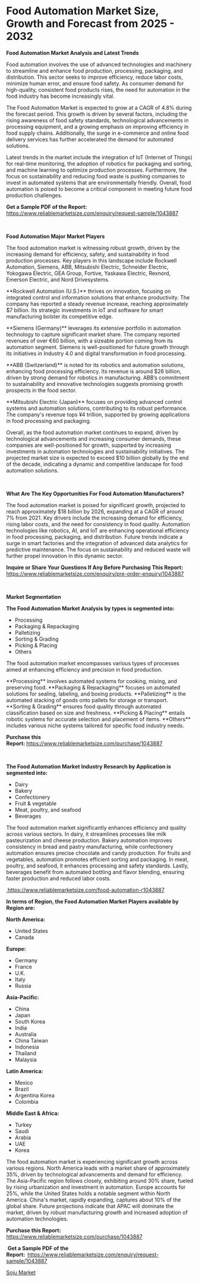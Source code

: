 <p><h1>Food Automation Market Size, Growth and Forecast from 2025 - 2032</h1></p><p><strong>Food Automation Market Analysis and Latest Trends</strong></p>
<p><p>Food automation involves the use of advanced technologies and machinery to streamline and enhance food production, processing, packaging, and distribution. This sector seeks to improve efficiency, reduce labor costs, minimize human error, and ensure food safety. As consumer demand for high-quality, consistent food products rises, the need for automation in the food industry has become increasingly vital.</p><p>The Food Automation Market is expected to grow at a CAGR of 4.8% during the forecast period. This growth is driven by several factors, including the rising awareness of food safety standards, technological advancements in processing equipment, and a growing emphasis on improving efficiency in food supply chains. Additionally, the surge in e-commerce and online food delivery services has further accelerated the demand for automated solutions.</p><p>Latest trends in the market include the integration of IoT (Internet of Things) for real-time monitoring, the adoption of robotics for packaging and sorting, and machine learning to optimize production processes. Furthermore, the focus on sustainability and reducing food waste is pushing companies to invest in automated systems that are environmentally friendly. Overall, food automation is poised to become a critical component in meeting future food production challenges.</p></p>
<p><strong>Get a Sample PDF of the Report:&nbsp;</strong> <a href="https://www.reliablemarketsize.com/enquiry/request-sample/1043887?utm_campaign=2526&utm_medium=2&utm_source=Github&utm_content=ia&utm_term=07042025&utm_id=food-automation">https://www.reliablemarketsize.com/enquiry/request-sample/1043887</a></p>
<p>&nbsp;</p>
<p><strong>Food Automation Major Market Players</strong></p>
<p><p>The food automation market is witnessing robust growth, driven by the increasing demand for efficiency, safety, and sustainability in food production processes. Key players in this landscape include Rockwell Automation, Siemens, ABB, Mitsubishi Electric, Schneider Electric, Yokogawa Electric, GEA Group, Fortive, Yaskawa Electric, Rexnord, Emerson Electric, and Nord Drivesystems.</p><p>**Rockwell Automation (U.S.)** thrives on innovation, focusing on integrated control and information solutions that enhance productivity. The company has reported a steady revenue increase, reaching approximately $7 billion. Its strategic investments in IoT and software for smart manufacturing bolster its competitive edge.</p><p>**Siemens (Germany)** leverages its extensive portfolio in automation technology to capture significant market share. The company reported revenues of over €60 billion, with a sizeable portion coming from its automation segment. Siemens is well-positioned for future growth through its initiatives in Industry 4.0 and digital transformation in food processing.</p><p>**ABB (Switzerland)** is noted for its robotics and automation solutions, enhancing food processing efficiency. Its revenue is around $26 billion, driven by strong demand for robotics in manufacturing. ABB’s commitment to sustainability and innovative technologies suggests promising growth prospects in the food sector.</p><p>**Mitsubishi Electric (Japan)** focuses on providing advanced control systems and automation solutions, contributing to its robust performance. The company's revenue tops ¥4 trillion, supported by growing applications in food processing and packaging.</p><p>Overall, as the food automation market continues to expand, driven by technological advancements and increasing consumer demands, these companies are well-positioned for growth, supported by increasing investments in automation technologies and sustainability initiatives. The projected market size is expected to exceed $10 billion globally by the end of the decade, indicating a dynamic and competitive landscape for food automation solutions.</p></p>
<p>&nbsp;</p>
<p><strong>What Are The Key Opportunities For Food Automation Manufacturers?</strong></p>
<p><p>The food automation market is poised for significant growth, projected to reach approximately $18 billion by 2026, expanding at a CAGR of around 7% from 2021. Key drivers include the increasing demand for efficiency, rising labor costs, and the need for consistency in food quality. Automation technologies like robotics, AI, and IoT are enhancing operational efficiency in food processing, packaging, and distribution. Future trends indicate a surge in smart factories and the integration of advanced data analytics for predictive maintenance. The focus on sustainability and reduced waste will further propel innovation in this dynamic sector.</p></p>
<p><strong>Inquire or Share Your Questions If Any Before Purchasing This Report:</strong> <a href="https://www.reliablemarketsize.com/enquiry/pre-order-enquiry/1043887?utm_campaign=2526&utm_medium=2&utm_source=Github&utm_content=ia&utm_term=07042025&utm_id=food-automation">https://www.reliablemarketsize.com/enquiry/pre-order-enquiry/1043887</a></p>
<p>&nbsp;</p>
<p><strong>Market Segmentation</strong></p>
<p><strong>The Food Automation Market Analysis by types is segmented into:</strong></p>
<p><ul><li>Processing</li><li>Packaging & Repackaging</li><li>Palletizing</li><li>Sorting & Grading</li><li>Picking & Placing</li><li>Others</li></ul></p>
<p><p>The food automation market encompasses various types of processes aimed at enhancing efficiency and precision in food production. </p><p>**Processing** involves automated systems for cooking, mixing, and preserving food. **Packaging & Repackaging** focuses on automated solutions for sealing, labeling, and boxing products. **Palletizing** is the automated stacking of goods onto pallets for storage or transport. **Sorting & Grading** ensures food quality through automated classification based on size and freshness. **Picking & Placing** entails robotic systems for accurate selection and placement of items. **Others** includes various niche systems tailored for specific food industry needs.</p></p>
<p><strong>Purchase this Report:&nbsp;</strong><a href="https://www.reliablemarketsize.com/purchase/1043887?utm_campaign=2526&utm_medium=2&utm_source=Github&utm_content=ia&utm_term=07042025&utm_id=food-automation">https://www.reliablemarketsize.com/purchase/1043887</a></p>
<p>&nbsp;</p>
<p><strong>The Food Automation Market Industry Research by Application is segmented into:</strong></p>
<p><ul><li>Dairy</li><li>Bakery</li><li>Confectionery</li><li>Fruit & vegetable</li><li>Meat, poultry, and seafood</li><li>Beverages</li></ul></p>
<p><p>The food automation market significantly enhances efficiency and quality across various sectors. In dairy, it streamlines processes like milk pasteurization and cheese production. Bakery automation improves consistency in bread and pastry manufacturing, while confectionery automation ensures precise chocolate and candy production. For fruits and vegetables, automation promotes efficient sorting and packaging. In meat, poultry, and seafood, it enhances processing and safety standards. Lastly, beverages benefit from automated bottling and flavor blending, ensuring faster production and reduced labor costs.</p></p>
<p><a href="https://www.reliablemarketsize.com/food-automation-r1043887?utm_campaign=2526&utm_medium=2&utm_source=Github&utm_content=ia&utm_term=07042025&utm_id=food-automation">&nbsp;https://www.reliablemarketsize.com/food-automation-r1043887</a></p>
<p><strong>In terms of Region, the Food Automation Market Players available by Region are:</strong></p>
<p>
    <p> <strong> North America: </strong>
        <ul>
            <li>United States</li>
            <li>Canada</li>
        </ul>
        </p> 
    <p> <strong> Europe: </strong>
        <ul>
            <li>Germany</li>
            <li>France</li>
            <li>U.K.</li>
            <li>Italy</li>
            <li>Russia</li>
        </ul>
        </p> 
    <p> <strong> Asia-Pacific: </strong>
        <ul>
            <li>China</li>
            <li>Japan</li>
            <li>South Korea</li>
            <li>India</li>
            <li>Australia</li>
            <li>China Taiwan</li>
            <li>Indonesia</li>
            <li>Thailand</li>
            <li>Malaysia</li>
        </ul>
        </p> 
    <p> <strong> Latin America: </strong>
        <ul>
            <li>Mexico</li>
            <li>Brazil</li>
            <li>Argentina Korea</li>
            <li>Colombia</li>
        </ul>
        </p> 
    <p> <strong> Middle East & Africa: </strong>
        <ul>
            <li>Turkey</li>
            <li>Saudi</li>
            <li>Arabia</li>
            <li>UAE</li>
            <li>Korea</li>
        </ul>
    </p>
    </p>
<p><p>The food automation market is experiencing significant growth across various regions. North America leads with a market share of approximately 35%, driven by technological advancements and demand for efficiency. The Asia-Pacific region follows closely, exhibiting around 30% share, fueled by rising urbanization and investment in automation. Europe accounts for 25%, while the United States holds a notable segment within North America. China's market, rapidly expanding, captures about 10% of the global share. Future projections indicate that APAC will dominate the market, driven by robust manufacturing growth and increased adoption of automation technologies.</p></p>
<p><strong>Purchase this Report: </strong><a href="https://www.reliablemarketsize.com/purchase/1043887?utm_campaign=2526&utm_medium=2&utm_source=Github&utm_content=ia&utm_term=07042025&utm_id=food-automation">https://www.reliablemarketsize.com/purchase/1043887</a></p>
<p>&nbsp;<strong>Get a Sample PDF of the Report:&nbsp;&nbsp;</strong><a href="https://www.reliablemarketsize.com/enquiry/request-sample/1043887?utm_campaign=2526&utm_medium=2&utm_source=Github&utm_content=ia&utm_term=07042025&utm_id=food-automation">https://www.reliablemarketsize.com/enquiry/request-sample/1043887</a></p>
<p><strong></strong></p>
<p><p><a href="https://github.com/lizamflotow/Market-Research-Report-List-1/blob/main/soju-market.md?utm_campaign=2526&utm_medium=2&utm_source=Github&utm_content=ia&utm_term=07042025&utm_id=food-automation">Soju Market</a></p></p>